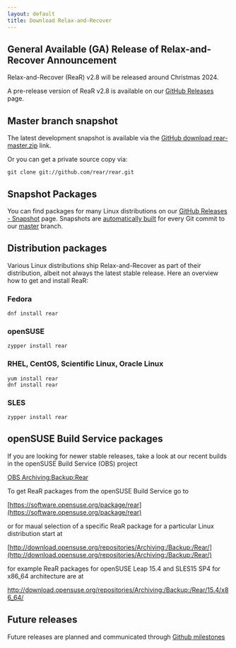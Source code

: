 ```yaml
---
layout: default
title: Download Relax-and-Recover
---
```


## General Available (GA) Release of Relax-and-Recover Announcement

Relax-and-Recover (ReaR) v2.8 will be released around Christmas 2024.

A pre-release version of ReaR v2.8 is available on our [GitHub Releases](https://github.com/rear/rear/releases) page.

## Master branch snapshot

The latest development snapshot is available via the [GitHub download rear-master.zip](https://github.com/rear/rear/archive/master.zip) link.

Or you can get a private source copy via:

    git clone git://github.com/rear/rear.git

## Snapshot Packages

You can find packages for many Linux distributions on our [GitHub Releases - Snapshot](https://github.com/rear/rear/releases/tag/snapshot) page. Snapshots are [automatically built](https://github.com/rear/rear/blob/master/.github/workflows/build-packages.yml) for every Git commit to our [master](https://github.com/rear/rear/tree/master) branch.

## Distribution packages
Various Linux distributions ship Relax-and-Recover as part of their distribution,
albeit not always the latest stable release. Here an overview how to get and install ReaR:

### Fedora

    dnf install rear

### openSUSE

    zypper install rear

### RHEL, CentOS, Scientific Linux, Oracle Linux

    yum install rear
    dnf install rear

### SLES

    zypper install rear

## openSUSE Build Service packages
If you are looking for newer stable releases, take a look at our recent builds
in the openSUSE Build Service (OBS) project

[OBS Archiving:Backup:Rear](https://build.opensuse.org/project/show/Archiving:Backup:Rear)

To get ReaR packages from the openSUSE Build Service go to

[https://software.opensuse.org/package/rear](https://software.opensuse.org/package/rear)

or for maual selection of a specific ReaR package for a particular Linux distribution start at

[http://download.opensuse.org/repositories/Archiving:/Backup:/Rear/](http://download.opensuse.org/repositories/Archiving:/Backup:/Rear/)

for example ReaR packages for openSUSE Leap 15.4 and SLES15 SP4 for x86_64 architecture are at

http://download.opensuse.org/repositories/Archiving:/Backup:/Rear/15.4/x86_64/


## Future releases
Future releases are planned and communicated through [Github milestones](https://github.com/rear/rear/milestones)
